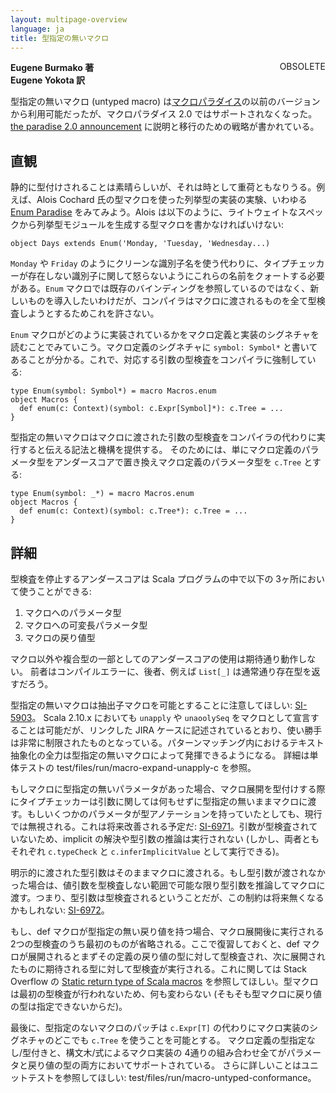 ```yaml
---
layout: multipage-overview
language: ja
title: 型指定の無いマクロ
---
```

<span class="label important" style="float: right;">OBSOLETE</span>

**Eugene Burmako 著**<br>
**Eugene Yokota 訳**

型指定の無いマクロ (untyped macro) は[マクロパラダイス](/ja/overviews/macros/paradise.html)の以前のバージョンから利用可能だったが、マクロパラダイス 2.0 ではサポートされなくなった。
[the paradise 2.0 announcement](https://scalamacros.org/news/2013/08/05/macro-paradise-2.0.0-snapshot.html) に説明と移行のための戦略が書かれている。

## 直観

静的に型付けされることは素晴らしいが、それは時として重荷ともなりうる。例えば、Alois Cochard 氏の型マクロを使った列挙型の実装の実験、いわゆる [Enum Paradise](https://github.com/aloiscochard/enum-paradise) をみてみよう。Alois は以下のように、ライトウェイトなスペックから列挙型モジュールを生成する型マクロを書かなければいけない:

    object Days extends Enum('Monday, 'Tuesday, 'Wednesday...)

`Monday` や `Friday` のようにクリーンな識別子名を使う代わりに、タイプチェッカーが存在しない識別子に関して怒らないようにこれらの名前をクォートする必要がある。`Enum` マクロでは既存のバインディングを参照しているのではなく、新しいものを導入したいわけだが、コンパイラはマクロに渡されるものを全て型検査しようとするためこれを許さない。

`Enum` マクロがどのように実装されているかをマクロ定義と実装のシグネチャを読むことでみていこう。マクロ定義のシグネチャに `symbol: Symbol*` と書いてあることが分かる。これで、対応する引数の型検査をコンパイラに強制している:

    type Enum(symbol: Symbol*) = macro Macros.enum
    object Macros {
      def enum(c: Context)(symbol: c.Expr[Symbol]*): c.Tree = ...
    }

型指定の無いマクロはマクロに渡された引数の型検査をコンパイラの代わりに実行すると伝える記法と機構を提供する。
そのためには、単にマクロ定義のパラメータ型をアンダースコアで置き換えマクロ定義のパラメータ型を `c.Tree` とする:

    type Enum(symbol: _*) = macro Macros.enum
    object Macros {
      def enum(c: Context)(symbol: c.Tree*): c.Tree = ...
    }

## 詳細

型検査を停止するアンダースコアは Scala プログラムの中で以下の 3ヶ所において使うことができる:

<ol>
<li>マクロへのパラメータ型</li>
<li>マクロへの可変長パラメータ型</li>
<li>マクロの戻り値型</li>
</ol>

マクロ以外や複合型の一部としてのアンダースコアの使用は期待通り動作しない。
前者はコンパイルエラーに、後者、例えば `List[_]` は通常通り存在型を返すだろう。

型指定の無いマクロは抽出子マクロを可能とすることに注意してほしい: [SI-5903](https://issues.scala-lang.org/browse/SI-5903)。
Scala 2.10.x においても `unapply` や `unaoolySeq` をマクロとして宣言することは可能だが、リンクした JIRA ケースに記述されているとおり、使い勝手は非常に制限されたものとなっている。パターンマッチング内におけるテキスト抽象化の全力は型指定の無いマクロによって発揮できるようになる。
詳細は単体テストの test/files/run/macro-expand-unapply-c を参照。

もしマクロに型指定の無いパラメータがあった場合、マクロ展開を型付けする際にタイプチェッカーは引数に関しては何もせずに型指定の無いままマクロに渡す。もしいくつかのパラメータが型アノテーションを持っていたとしても、現行では無視される。これは将来改善される予定だ: [SI-6971](https://issues.scala-lang.org/browse/SI-6971)。引数が型検査されていないため、implicit の解決や型引数の推論は実行されない (しかし、両者ともそれぞれ `c.typeCheck` と `c.inferImplicitValue` として実行できる)。

明示的に渡された型引数はそのままマクロに渡される。もし型引数が渡されなかった場合は、値引数を型検査しない範囲で可能な限り型引数を推論してマクロに渡す。つまり、型引数は型検査されるということだが、この制約は将来無くなるかもしれない: [SI-6972](https://issues.scala-lang.org/browse/SI-6972)。

もし、def マクロが型指定の無い戻り値を持つ場合、マクロ展開後に実行される 2つの型検査のうち最初のものが省略される。ここで復習しておくと、def マクロが展開されるとまずその定義の戻り値の型に対して型検査され、次に展開されたものに期待される型に対して型検査が実行される。これに関しては Stack Overflow の [Static return type of Scala macros](https://stackoverflow.com/questions/13669974/static-return-type-of-scala-macros) を参照してほしい。型マクロは最初の型検査が行われないため、何も変わらない (そもそも型マクロに戻り値の型は指定できないからだ)。

最後に、型指定のないマクロのパッチは `c.Expr[T]` の代わりにマクロ実装のシグネチャのどこでも `c.Tree` を使うことを可能とする。
マクロ定義の型指定なし/型付きと、構文木/式によるマクロ実装の 4通りの組み合わせ全てがパラメータと戻り値の型の両方においてサポートされている。
さらに詳しいことはユニットテストを参照してほしい: test/files/run/macro-untyped-conformance。
